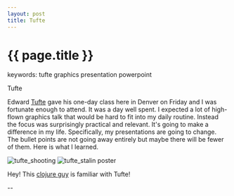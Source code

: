 ```yaml
---
layout: post
title: Tufte
---
```


{{ page.title }}
================

keywords:  tufte graphics presentation powerpoint

<p class="meta">Tufte</p>

Edward [Tufte][tufte] gave his one-day class here in Denver on Friday and I was fortunate
enough to attend.   It was a day well spent.   I expected a lot of high-flown
graphics talk that would be hard to fit into my daily routine.  Instead the
focus was surprisingly practical and relevant.  It's going to
make a difference in my life.   Specifically, my presentations are going to
change.   The bullet points are not going away entirely but maybe there will be
fewer of them.   Here is what I learned.

![tufte_shooting][kittens]
![tufte_stalin poster][stalin]

Hey!   This [clojure guy][reduce] is familiar with Tufte!







[tufte]: http://www.edwardtufte.com/tufte/ "Tufte web page"
[stalin]: http://www.edwardtufte.com/tufte/graphics/home_stalin_poster.jpg "Tufte stalin poster"
[kittens]: https://pollnitz.files.wordpress.com/2010/04/tufte-wallpaper_small.png "Tufte shoots kittens"
[reduce]: http://www.lispcast.com/annotated-clojure-core-reduce "reduce in clojure"
[id]: url "optional title"
[id]: url "optional title"
[id]: url "optional title"






--



